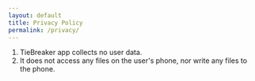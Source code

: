 ```yaml
---
layout: default
title: Privacy Policy
permalink: /privacy/
---
```

1. TieBreaker app collects no user data. 
2. It does not access any files on the user's phone, nor write any files to the phone. 